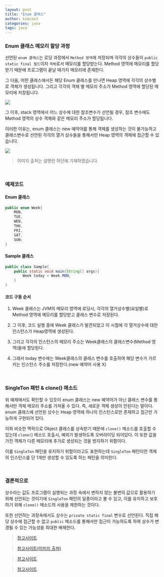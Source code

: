 ```yaml
---
layout: post
title: "Enum 클래스"
author: kimcno3
categories: java
tags: java
---
```


### Enum 클래스 메모리 할당 과정
선언된 `enum 클래스`는 로딩 과정에서 `Method 영역`에 저장되며 각각의 상수들이 `public static final 필드`이자 `객체`로서 메모리를 할당받는다. Method 영역에 메모리를 할당받기 때문에 프로그램이 끝날 때가지 메모리에 존재한다.

그 다음, 어떤 클래스에서든 해당 Enum 클래스를 만나면 Heap 영역에 각각의 상수별로 객체가 생성됩니다. 그리고 각각의 객체 별 메모리 주소가 Method 영역에 할당된 메모리에 저장됩니다.

![](https://honbabzone.com/assets/images/post/java/emum-memory2.png)

그 이후, stack 영역에서 어느 상수에 대한 참조변수가 선언될 경우, 참조 변수에도 Method 영역의 상수 객체와 같은 메모리 주소가 할당됩니다.

이러한 이유는, enum 클래스는 new 예약어를 통해 객체를 생성하는 것이 불가능하고 클래스변수로 선언된 각각의 열거 상수들을 통해서만 Heap 영역의 객체에 접근할 수 있습니다.

![](https://honbabzone.com/assets/images/post/java/emum-memory3.png)

> 이미지 출처는 설명란 하단에 기재하였습니다.

<br>

### 예제코드
#### **Enum 클래스**
```java
public enum Week{
    MON,
    TUE,
    WEN,
    THU,
    FRI,
    SAT,
    SUN;
}
```
#### **Sample 클래스**
```java
public class Sample{
    public static void main(String[] args){
        Week today = Week.MON;
    }
}
```

#### **코드 구동 순서**
1. Week 클래스는 JVM의 메모리 영역에 로딩시, 각각의 열거상수별(요일별)로 Method 영역에 메모리를 할당받고 클래스 변수로 저장된다.

2. 그 이후, 코드 실행 중에 Week 클래스가 발견되었고 이 시점에 각 열거상수에 대한 인스턴스가 Heap영역에 생성된다.

3. 그리고 각각의 인스턴스의 메모리 주소는 Week클래스의 클래스변수(Method 영역)들에 할당된다.

4. 그래서 today 변수에는 Week클래스의 클래스 변수를 호출하여 해당 변수가 가르키는 인스턴스 주소를 저장한다.(new 예약어 사용 X)

<br>

### SingleTon 패턴 & clone() 메소드

위 예제에서도 확인할 수 있듯이 enum 클래스는 new 예약어가 아닌 클래스 변수를 통해서만 객체 메모리 주소를 가져올 수 있다. 즉, 새로운 객체 생성이 안된다는 말이다. enum 클래스에 선언된 상수는 Heap 영역에 하나의 인스턴스로만 존재하고 접근만 가능하게 구현되어 있다. 

이와 비슷한 맥락으로 Object 클래스를 상속받기 때문에 `clone()` 메소드를 호출할 수 있는데 `clone(`) 메소드 호출시, 예외가 발생하도록 오버라이딩 되어있다. 이 또한 값을 가진 객체가 다른 메모리에 추가로 생성되는 것을 방지하기 위함이다. 

이를 `SingleTon` 패턴을 유지하기 위함이라고도 표현하는데 `SingleTon` 패턴이란 객체의 인스턴스를 단 1개만 생성할 수 있도록 하는 패턴을 의미한다.

<br>

### **결론적으로**

상수라는 값도 프로그램이 실행되는 과정 속에서 변하지 않는 불변의 값으로 활용하기 위해 선언되는 것이기에 `SingleTon` 패턴의 일종이라고 볼 수 있고, 이를 유지하고 보호하기 위해 `clone()` 메소드의 사용을 제한하는 것이다.

또한 선언하는 과정속에서도 상수는 `private static final` 변수로 선언된다. 직접 해당 상수에 접근할 수 없고 `public` 메소드를 통해서만 접근이 가능하도록 하여 상수가 변경될 수 있는 가능성을 최대한 배재한다.


> [참고사이트](https://seeminglyjs.tistory.com/257)

> [참고사이트(이미지 출처)](https://honbabzone.com/java/java-enum/#enum-%EC%B6%94%EA%B0%80-%EC%86%8D%EC%84%B1%EA%B3%BC-%EC%83%9D%EC%84%B1%EC%9E%90)

> [참고사이트](https://onsil-thegreenhouse.github.io/programming/java/2017/11/25/java_tutorial_1-13_enum/)

>[참고사이트](https://tecoble.techcourse.co.kr/post/2020-11-07-singleton/)